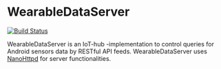 # WearableDataServer
<p><a href="https://travis-ci.org/OhtuWearable/WearableDataServer"><img src="https://travis-ci.org/OhtuWearable/WearableDataServer.svg?branch=master" alt="Build Status" /></a></p>

WearableDataServer is an IoT-hub -implementation to control queries for Android sensors data by RESTful API feeds. WearableDataServer uses <a href="https://github.com/NanoHttpd/nanohttpd">NanoHttpd</a> for server functionalities.
